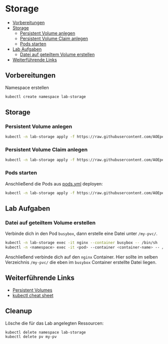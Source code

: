 # Storage

<!-- BEGIN mktoc -->

- [Vorbereitungen](#vorbereitungen)
- [Storage](#storage)
  - [Persistent Volume anlegen](#persistent-volume-anlegen)
  - [Persistent Volume Claim anlegen](#persistent-volume-claim-anlegen)
  - [Pods starten](#pods-starten)
- [Lab Aufgaben](#lab-aufgaben)
  - [Datei auf geteiltem Volume erstellen](#datei-auf-geteiltem-volume-erstellen)
- [Weiterführende Links](#weiterführende-links)
<!-- END mktoc -->

## Vorbereitungen

Namespace erstellen

```sh
kubectl create namespace lab-storage
```

## Storage

### Persistent Volume anlegen

```sh
kubectl -n lab-storage apply -f https://raw.githubusercontent.com/AOEpeople/academy-kubernetes-101/main/storage/pv.yml
```

### Persistent Volume Claim anlegen

```sh
kubectl -n lab-storage apply -f https://raw.githubusercontent.com/AOEpeople/academy-kubernetes-101/main/storage/pvc.yml
```

### Pods starten

Anschließend die Pods aus [pods.yml](https://raw.githubusercontent.com/AOEpeople/academy-kubernetes-101/main/storage/pods.yml) deployen:

```sh
kubectl -n lab-storage apply -f https://raw.githubusercontent.com/AOEpeople/academy-kubernetes-101/main/storage/pods.yml
```

## Lab Aufgaben

### Datei auf geteiltem Volume erstellen

Verbinde dich in den Pod `busybox`, dann erstelle eine Datei unter `/my-pvc/`.

```sh
kubectl -n lab-storage exec -it nginx --container busybox -- /bin/sh
kubectl -n <namespace> exec -it <pod> --container <container-name> -- /bin/sh
```

Anschließend verbinde dich auf den `nginx` Container. Hier sollte im selben Verzeichnis `/my-pvc/` die eben im `busybox` Container erstellte Datei liegen.

## Weiterführende Links

- [Persistent Volumes](https://kubernetes.io/docs/concepts/storage/persistent-volumes/)
- [kubectl cheat sheet](https://kubernetes.io/docs/reference/kubectl/cheatsheet/)

## Cleanup

Lösche die für das Lab angelegten Ressourcen:

```sh
kubectl delete namespace lab-storage
kubectl delete pv my-pv
```
